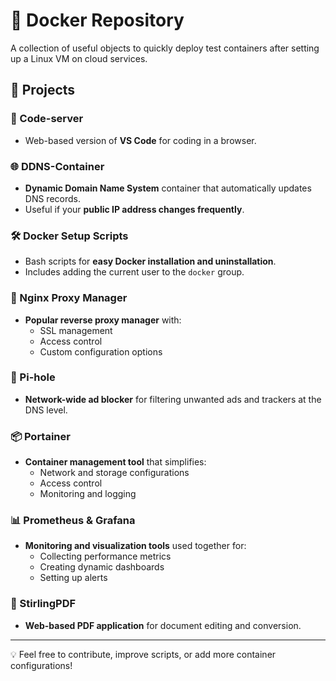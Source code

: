 # 🐳 Docker Repository

A collection of useful objects to quickly deploy test containers after setting up a Linux VM on cloud services.

## 🚀 Projects

### 📌 Code-server
- Web-based version of **VS Code** for coding in a browser.

### 🌐 DDNS-Container
- **Dynamic Domain Name System** container that automatically updates DNS records.
- Useful if your **public IP address changes frequently**.

### 🛠 Docker Setup Scripts
- Bash scripts for **easy Docker installation and uninstallation**.
- Includes adding the current user to the `docker` group.

### 🔀 Nginx Proxy Manager
- **Popular reverse proxy manager** with:
  - SSL management
  - Access control
  - Custom configuration options

### 🚫 Pi-hole
- **Network-wide ad blocker** for filtering unwanted ads and trackers at the DNS level.

### 📦 Portainer
- **Container management tool** that simplifies:
  - Network and storage configurations
  - Access control
  - Monitoring and logging

### 📊 Prometheus & Grafana
- **Monitoring and visualization tools** used together for:
  - Collecting performance metrics
  - Creating dynamic dashboards
  - Setting up alerts

### 📄 StirlingPDF
- **Web-based PDF application** for document editing and conversion.

---

💡 Feel free to contribute, improve scripts, or add more container configurations!

